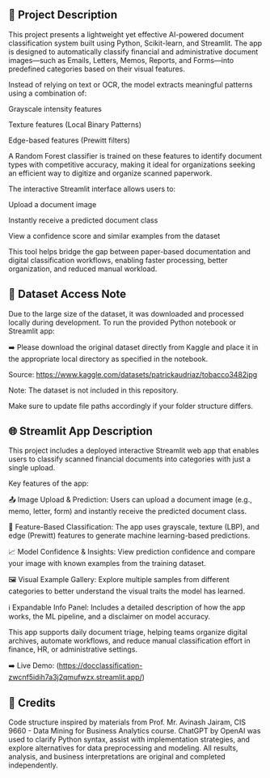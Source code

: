 ## 📖 Project Description

This project presents a lightweight yet effective AI-powered document classification system built using Python, Scikit-learn, and Streamlit. The app is designed to automatically classify financial and administrative document images—such as Emails, Letters, Memos, Reports, and Forms—into predefined categories based on their visual features.

Instead of relying on text or OCR, the model extracts meaningful patterns using a combination of:

Grayscale intensity features

Texture features (Local Binary Patterns)

Edge-based features (Prewitt filters)

A Random Forest classifier is trained on these features to identify document types with competitive accuracy, making it ideal for organizations seeking an efficient way to digitize and organize scanned paperwork.

The interactive Streamlit interface allows users to:

Upload a document image

Instantly receive a predicted document class

View a confidence score and similar examples from the dataset

This tool helps bridge the gap between paper-based documentation and digital classification workflows, enabling faster processing, better organization, and reduced manual workload.


## 📂 Dataset Access Note

Due to the large size of the dataset, it was downloaded and processed locally during development. To run the provided Python notebook or Streamlit app:

➡️ Please download the original dataset directly from Kaggle and place it in the appropriate local directory as specified in the notebook.

Source: https://www.kaggle.com/datasets/patrickaudriaz/tobacco3482jpg

Note: The dataset is not included in this repository.

Make sure to update file paths accordingly if your folder structure differs.

## 🌐 Streamlit App Description
This project includes a deployed interactive Streamlit web app that enables users to classify scanned financial documents into categories with just a single upload.

Key features of the app:

📤 Image Upload & Prediction: Users can upload a document image (e.g., memo, letter, form) and instantly receive the predicted document class.

🧠 Feature-Based Classification: The app uses grayscale, texture (LBP), and edge (Prewitt) features to generate machine learning-based predictions.

📈 Model Confidence & Insights: View prediction confidence and compare your image with known examples from the training dataset.

🖼️ Visual Example Gallery: Explore multiple samples from different categories to better understand the visual traits the model has learned.

ℹ️ Expandable Info Panel: Includes a detailed description of how the app works, the ML pipeline, and a disclaimer on model accuracy.

This app supports daily document triage, helping teams organize digital archives, automate workflows, and reduce manual classification effort in finance, HR, or administrative settings.

➡️ Live Demo: (https://docclassification-zwcnf5idih7a3j2qmufwzx.streamlit.app/)

## 📘 Credits
Code structure inspired by materials from Prof. Mr. Avinash Jairam, CIS 9660 - Data Mining for Business Analytics course. ChatGPT by OpenAI was used to clarify Python syntax, assist with implementation strategies, and explore alternatives for data preprocessing and modeling. All results, analysis, and business interpretations are original and completed independently.

